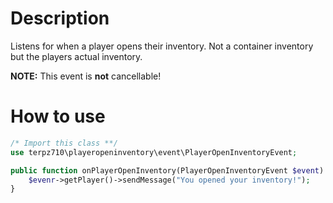 # Description
Listens for when a player opens their inventory. Not a container inventory but the players actual inventory.

**NOTE:** This event is **not** cancellable!

# How to use
```php
/* Import this class **/
use terpz710\playeropeninventory\event\PlayerOpenInventoryEvent;

public function onPlayerOpenInventory(PlayerOpenInventoryEvent $event) : void{
    $evenr->getPlayer()->sendMessage("You opened your inventory!");
}
```
